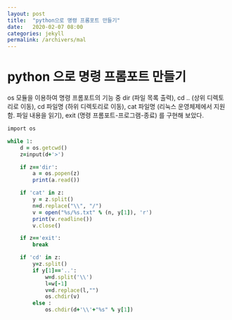 ```yaml
---
layout: post
title:  "python으로 명령 프롬포트 만들기"
date:   2020-02-07 08:00
categories: jekyll
permalink: /archivers/mal
---
```


# python 으로 명령 프롬포트 만들기

os 모듈을 이용하여 명령 프롬포트의 기능 중 dir (파일 목록 출력), cd .. (상위 디렉토리로 이동), cd 파일명 (하위 디렉토리로 이동), cat 파일명 (리눅스 운영체제에서 지원함. 파일 내용을 읽기), exit (명령 프롬포트-프로그램-종료) 를 구현해 보았다.


```ruby
import os

while 1:
    d = os.getcwd()
    z=input(d+'>')

    if z=='dir':
        a = os.popen(z)
        print(a.read())

    if 'cat' in z:
        y = z.split()
        n=d.replace("\\", "/")
        v = open("%s/%s.txt" % (n, y[1]), 'r')
        print(v.readline())
        v.close()

    if z=='exit':
        break

    if 'cd' in z:
        y=z.split()
        if y[1]=='..':
            w=d.split('\\')
            l=w[-1]
            v=d.replace(l,"")
            os.chdir(v)
        else :
            os.chdir(d+'\\'+"%s" % y[1])
```
